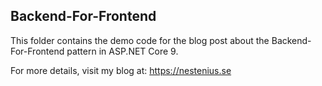## Backend-For-Frontend

This folder contains the demo code for the blog post about the Backend-For-Frontend pattern in ASP.NET Core 9.

For more details, visit my blog at: https://nestenius.se